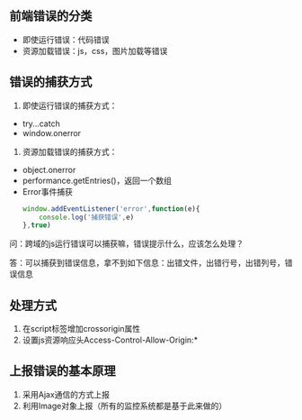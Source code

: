 ## 前端错误的分类

- 即使运行错误：代码错误
- 资源加载错误：js，css，图片加载等错误

## 错误的捕获方式

1. 即使运行错误的捕获方式：

- try...catch
- window.onerror

1. 资源加载错误的捕获方式：

- object.onerror
- performance.getEntries()，返回一个数组
- Error事件捕获
    ```js
    window.addEventListener('error',function(e){
        console.log('捕获错误',e)
    },true)
    ```

问：跨域的js运行错误可以捕获嘛，错误提示什么，应该怎么处理？

答：可以捕获到错误信息，拿不到如下信息：出错文件，出错行号，出错列号，错误信息

## 处理方式

1. 在script标签增加crossorigin属性
2. 设置js资源响应头Access-Control-Allow-Origin:*

## 上报错误的基本原理

1. 采用Ajax通信的方式上报
2. 利用Image对象上报（所有的监控系统都是基于此来做的）
